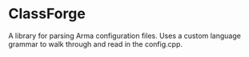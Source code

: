 # ClassForge
A library for parsing Arma configuration files. Uses a custom language grammar to walk through and read in the config.cpp.
